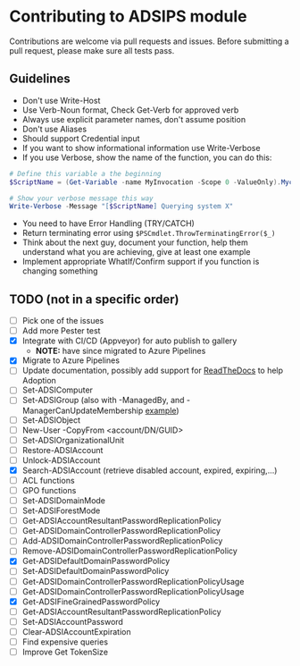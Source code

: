 # Contributing to ADSIPS module

Contributions are welcome via pull requests and issues. Before submitting a pull request, please make sure all tests pass.

## Guidelines

* Don't use Write-Host
* Use Verb-Noun format, Check Get-Verb for approved verb
* Always use explicit parameter names, don't assume position
* Don't use Aliases
* Should support Credential input
* If you want to show informational information use Write-Verbose
* If you use Verbose, show the name of the function, you can do this:

```powershell
# Define this variable a the beginning
$ScriptName = (Get-Variable -name MyInvocation -Scope 0 -ValueOnly).Mycommand

# Show your verbose message this way
Write-Verbose -Message "[$ScriptName] Querying system X"
```

* You need to have Error Handling (TRY/CATCH)
* Return terminating error using ```$PSCmdlet.ThrowTerminatingError($_)```
* Think about the next guy, document your function, help them understand what you are achieving, give at least one example
* Implement appropriate WhatIf/Confirm support if you function is changing something

## TODO (not in a specific order)

* [ ] Pick one of the issues
* [ ] Add more Pester test
* [x] Integrate with CI/CD (Appveyor) for auto publish to gallery
  - **NOTE:** have since migrated to Azure Pipelines
* [x] Migrate to Azure Pipelines
* [ ] Update documentation, possibly add support for [ReadTheDocs](http://docs.readthedocs.io/en/latest/index.html) to help Adoption
* [ ] Set-ADSIComputer
* [ ] Set-ADSIGroup (also with -ManagedBy, and -ManagerCanUpdateMembership [example](https://blogs.technet.microsoft.com/blur-lines_-powershell_-author_shirleym/2013/10/07/manager-can-update-membership-list-part-1/))
* [ ] Set-ADSIObject
* [ ] New-User -CopyFrom <account/DN/GUID>
* [ ] Set-ADSIOrganizationalUnit
* [ ] Restore-ADSIAccount
* [ ] Unlock-ADSIAccount
* [x] Search-ADSIAccount (retrieve disabled account, expired, expiring,...)
* [ ] ACL functions
* [ ] GPO functions
* [ ] Set-ADSIDomainMode
* [ ] Set-ADSIForestMode
* [ ] Get-ADSIAccountResultantPasswordReplicationPolicy
* [ ] Get-ADSIDomainControllerPasswordReplicationPolicy
* [ ] Add-ADSIDomainControllerPasswordReplicationPolicy
* [ ] Remove-ADSIDomainControllerPasswordReplicationPolicy
* [x] Get-ADSIDefaultDomainPasswordPolicy
* [ ] Set-ADSIDefaultDomainPasswordPolicy
* [ ] Get-ADSIDomainControllerPasswordReplicationPolicyUsage
* [ ] Get-ADSIDomainControllerPasswordReplicationPolicyUsage
* [x] Get-ADSIFineGrainedPasswordPolicy
* [ ] Get-ADSIAccountResultantPasswordReplicationPolicy
* [ ] Set-ADSIAccountPassword
* [ ] Clear-ADSIAccountExpiration
* [ ] Find expensive queries
* [ ] Improve Get TokenSize
